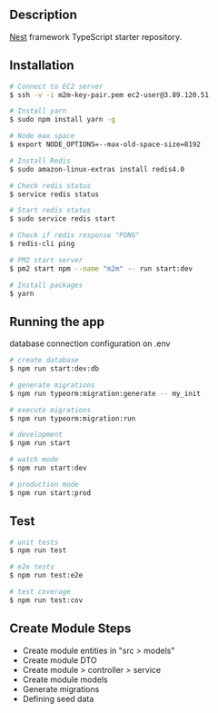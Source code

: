 ## Description

[Nest](https://github.com/nestjs/nest) framework TypeScript starter repository.

## Installation

```bash
# Connect to EC2 server 
$ ssh -v -i m2m-key-pair.pem ec2-user@3.89.120.51

# Install yarn
$ sudo npm install yarn -g

# Node max space
$ export NODE_OPTIONS=--max-old-space-size=8192

# Install Redis
$ sudo amazon-linux-extras install redis4.0

# Check redis status
$ service redis status

# Start redis status
$ sudo service redis start

# Check if redis response "PONG"
$ redis-cli ping

# PM2 start server
$ pm2 start npm --name "m2m" -- run start:dev

# Install packages
$ yarn
```

## Running the app

database connection configuration on .env

```bash
# create database
$ npm run start:dev:db

# generate migrations
$ npm run typeorm:migration:generate -- my_init

# execute migrations
$ npm run typeorm:migration:run

# development
$ npm run start

# watch mode
$ npm run start:dev

# production mode
$ npm run start:prod
```

## Test

```bash
# unit tests
$ npm run test

# e2e tests
$ npm run test:e2e

# test coverage
$ npm run test:cov
```

## Create Module Steps
- Create module entities in "src > models"
- Create module DTO 
- Create module > controller > service
- Create module models
- Generate migrations
- Defining seed data

